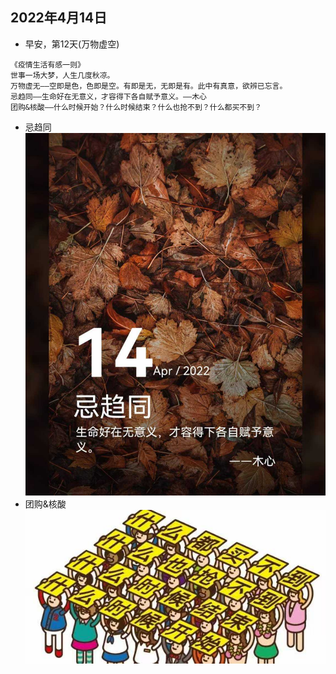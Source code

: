 ## 2022年4月14日
- 早安，第12天(万物虚空)
```
《疫情生活有感一则》
世事一场大梦，人生几度秋凉。
万物虚无——空即是色，色即是空。有即是无，无即是有。此中有真意，欲辨已忘言。
忌趋同——生命好在无意义，才容得下各自赋予意义。——木心
团购&核酸——什么时候开始？什么时候结束？什么也抢不到？什么都买不到？
```
- 忌趋同 
![详情](../img/20220414.jpg)
- 团购&核酸  
![详情](../img/20220414b.jpg)

